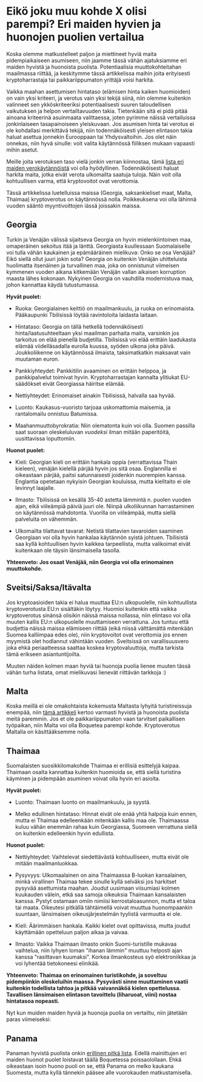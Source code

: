 # Eikö joku muu kohde X olisi parempi? Eri maiden hyvien ja huonojen puolien vertailua

Koska olemme matkustelleet paljon ja miettineet hyviä maita pidempiaikaiseen asumiseen, niin jaamme tässä vähän ajatuksiamme eri maiden hyvistä ja huonoista puolista. Potentiaalisia muuttokohteitahan maailmassa riittää, ja keskitymme tässä artikkelissa maihin joita erityisesti kryptoharrastaja tai paikkariippumaton yrittäjä voisi harkita.

Vaikka maahan asettumisen hintataso (elämisen hinta kaiken huomioiden) on vain yksi kriteeri, ja verotus vain yksi tekijä siinä, niin olemme kuitenkin valinneet sen ykköskriteeriksi potentiaalisesti suuren taloudellisen vaikutuksen ja helpon vertailtavuuden takia. Tietenkään sitä ei pidä pitää ainoana kriteerinä asuinmaata valittaessa, joten pyrimme näissä vertailuissa jonkinlaiseen tasapainoiseen yleiskuvaan. Jos asumisen hinta tai verotus ei ole kohdallasi merkittävä tekijä, niin todennäköisesti yleisen elintason takia haluat asettua jonnekin Eurooppaan tai Yhdysvaltoihin. Jos olet näin onnekas, niin hyvä sinulle: voit valita käytännössä fiiliksen mukaan vapaasti mihin asetut.

Meille joita verotuksen taso vielä jonkin verran kiinnostaa, tämä [lista eri maiden verokäytännöistä](https://en.wikipedia.org/wiki/International_taxation) voi olla hyödyllinen. Todennäköisesti haluat harkita maita, jotka eivät verota ulkomailta saatuja tuloja. Näin voit olla kohtuullisen varma, että kryptovoitot ovat verottomia.

Tässä artikkelissa luetelluissa maissa (Georgia, saksankieliset maat, Malta, Thaimaa) kryptoverotus on käytännössä nolla. Poikkeuksena voi olla lähinnä vuoden sääntö myyntivoittojen iässä joissakin maissa.

## Georgia

Turkin ja Venäjän välissä sijaitseva Georgia on hyvin mielenkiintoinen maa, omaperäinen sekoitus itää ja länttä. Georgiasta kuullessaan Suomalaiselle voi tulla vähän kaukainen ja epämääräinen mielikuva: Onko se osa Venäjää? Eikö siellä ollut juuri jokin sota? Georgia on kuitenkin Venäjän uhitteluista huolimatta itsenäinen ja turvallinen maa, joka on onnistunut viimeisen kymmenen vuoden aikana kitkemään Venäjän vallan aikaisen korruption maasta lähes kokonaan. Nykyinen Georgia on vauhdilla modernistuva maa, johon kannattaa käydä tutustumassa.

**Hyvät puolet:**

* Ruoka: Georgialainen keittiö on maailmankuulu, ja ruoka on erinomaista. Pääkaupunki Tbilisissä löytää ravintoloita laidasta laitaan.

* Hintataso: Georgia on tällä hetkellä todennäköisesti hinta/laatusuhteeltaan yksi maailman parhaita maita, varsinkin jos tarkoitus on elää pienellä budjetilla. Tbilisissä voi elää erittäin laadukasta elämää viidelläsadalla eurolla kuussa, syöden ulkona joka päivä. Joukkoliikenne on käytännössä ilmaista, taksimatkatkin maksavat vain muutaman euron.

* Pankkiyhteydet: Pankkitilin avaaminen on erittäin helppoa, ja pankkipalvelut toimivat hyvin. Kryptoharrastajan kannalta ylitiukat EU-säädökset eivät Georgiassa häiritse elämää.

* Nettiyhteydet: Erinomaiset ainakin Tbilisissä, halvalla saa hyvää.

* Luonto: Kaukasus-vuoristo tarjoaa uskomattomia maisemia, ja rantalomailu onnistuu Batumissa.

* Maahanmuuttobyrokratia: Niin olematonta kuin voi olla. Suomen passilla saat suoraan oleskeluluvan _vuodeksi_ ilman mitään paperitöitä, uusittavissa loputtomiin.

**Huonot puolet:**

* Kieli: Georgian kieli on erittäin hankala oppia (verrattavissa Thain kieleen), venäjän kielellä pärjää hyvin jos sitä osaa. Englannilla ei oikeastaan pärjää, paitsi satunnaisesti joidenkin nuorempien kanssa. Englantia opetetaan nykyisin Georgian kouluissa, mutta kielitaito ei ole levinnyt laajalle.

* Ilmasto: Tbilisissä on kesällä 35-40 astetta lämmintä n. puolen vuoden ajan, eikä viileämpiä päiviä juuri ole. Niinpä ulkoliikunnan harrastaminen on käytännössä mahdotonta. Vuorilla on viileämpää, mutta siellä palveluita on vähemmän.

* Ulkomailta tilattavat tavarat: Netistä tilattavien tavaroiden saaminen Georgiaan voi olla hyvin hankalaa käytännön syistä johtuen. Tbilisistä saa kyllä kohtuullisen hyvin kaikkea tarpeellista, mutta valikoimat eivät kuitenkaan ole täysin länsimaisella tasolla. 

**Yhteenveto: Jos osaat Venäjää, niin Georgia voi olla erinomainen muuttokohde.**

## Sveitsi/Saksa/Itävalta

Jos kryptoasioiden takia ei halua muuttaa EU:n ulkopuolelle, niin kohtuullista kryptoverotusta EU:n sisältäkin löytyy. Huomioi kuitenkin että vaikka kryptoverotus sinänsä olisikin näissä maissa nollassa, niin elintaso voi olla muuten kallis EU:n ulkopuolelle muuttamiseen verrattuna. Jos tuntuu että budjettia näissä maissa elämiseen riittää (eikä niissä välttämättä mitenkään Suomea kalliimpaa edes ole), niin kryptovoitot ovat verottomia jos ennen myymistä olet hodlannut vähintään vuoden. Sveitsissä on varallisuusvero joka ehkä periaatteessa saattaa koskea kryptovaluuttoja, mutta tarkista tämä erikseen asiantuntijoilta. 

Muuten näiden kolmen maan hyviä tai huonoja puolia lienee muuten tässä vähän turha listata, omat mielikuvasi lienevät riittävän tarkkoja :)

## Malta

Koska meillä ei ole omakohtaista kokemusta Maltasta lyhyitä turistireissuja enempää, niin [tämä artikkeli](https://therealmalta.com/36-pros-cons-moving-to-malta/) kertoo varmasti hyvistä ja huonoista puolista meitä paremmin. Jos et ole paikkariippumaton vaan tarvitset paikallisen työpaikan, niin Malta voi olla Boquetea parempi kohde. Kryptoverotus Maltalla on käsittääksemme nolla.

## Thaimaa

Suomalaisten suosikkilomakohde Thaimaa ei erillisiä esittelyjä kaipaa. Thaimaan osalta kannattaa kuitenkin huomioida se, että siellä turistina käyminen ja pidempään asuminen voivat olla hyvin eri asioita.

**Hyvät puolet:**

* Luonto: Thaimaan luonto on maailmankuulu, ja syystä.

* Melko edullinen hintataso: Hinnat eivät ole enää yhtä halpoja kuin ennen, mutta ei Thaimaa edelleenkään mitenkään kallis maa ole. Thaimaassa kuluu vähän enemmän rahaa kuin Georgiassa, Suomeen verrattuna siellä on kuitenkin edelleenkin hyvin edullista.

**Huonot puolet:**

* Nettiyhteydet: Vaihtelevat siedettävästä kohtuulliseen, mutta eivät ole mitään maailmanluokkaa.

* Pysyvyys: Ulkomaalainen on aina Thaimaassa B-luokan kansalainen, minkä virallinen Thaimaa tekee sinulle kyllä selväksi jos harkitset pysyvää asettumista maahan. Joudut uusimaan viisumiasi kolmen kuukauden välein, etkä saa samoja oikeuksia Thaimaan kansalaisten kanssa. Pystyt ostamaan omiin nimiisi kerrostaloasunnon, mutta et taloa tai maata. Oikeutesi pitkällä tähtäimellä voivat muuttua huonompaankin suuntaan, länsimaisen oikeusjärjestelmän tyylistä varmuutta ei ole.

* Kieli: Äärimmäisen hankala. Kaikki kielet ovat opittavissa, mutta joudut käyttämään opetteluun paljon aikaa ja vaivaa.

* Ilmasto: Vaikka Thaimaan ilmasto onkin Suomi-turistille mukavaa vaihtelua, niin lyhyen loman "ihanan lämmin" muuttuu helposti ajan kanssa "rasittavan kuumaksi". Korkea ilmankosteus syö elektroniikkaa ja voi lyhentää tietokoneesi elinikää.

**Yhteenveto: Thaimaa on erinomainen turistikohde, ja soveltuu pidempiinkin oleskeluihin maassa. Pysyvästi sinne muuttaminen vaatii kuitenkin todellista tahtoa ja pitkää vaivannäköä kielen opettelussa. Tavallisen länsimaisen elintason tavoittelu (liharuoat, viini) nostaa hintatasoa nopeasti.**

Nyt kun muiden maiden hyviä ja huonoja puolia on vertailtu, niin jätetään paras viimeiseksi:

## Panama

Panaman hyvistä puolista onkin [erillinen pitkä lista](http://www.pitkonaarinparatiisi.info/yleistietoa.html). Edellä mainittujen eri maiden huonot puolet loistavat täällä Boquetessa poissaolollaan. Ehkä oikeastaan isoin huono puoli on se, että Panama on melko kaukana Suomesta, mutta kyllä tännekin pääsee alle vuorokauden matkustamisella.

